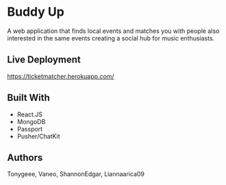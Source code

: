 # Buddy Up

A web application that finds local events and matches you with people also interested in the same events creating a social hub for music enthusiasts. 

## Live Deployment

https://ticketmatcher.herokuapp.com/

## Built With

* React.JS
* MongoDB
* Passport
* Pusher/ChatKit


## Authors

Tonygeee,
Vaneo,
ShannonEdgar,
Liannaarica09
